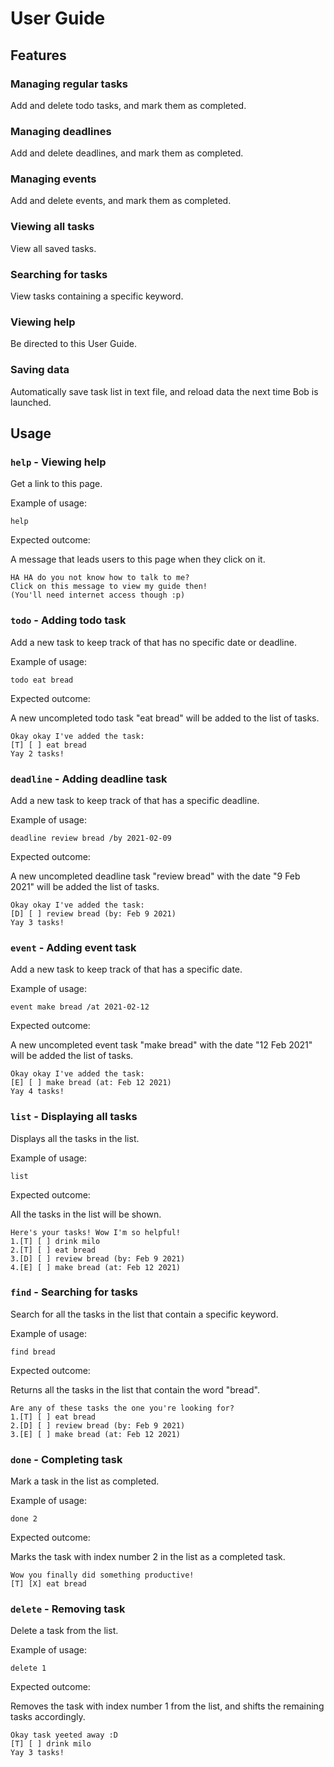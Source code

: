 # User Guide

## Features 

### Managing regular tasks

Add and delete todo tasks, and mark them as completed.

### Managing deadlines

Add and delete deadlines, and mark them as completed.

### Managing events

Add and delete events, and mark them as completed.

### Viewing all tasks

View all saved tasks.

### Searching for tasks

View tasks containing a specific keyword.

### Viewing help

Be directed to this User Guide.

### Saving data

Automatically save task list in text file, and reload data the next time Bob is launched.

## Usage

### `help` - Viewing help

Get a link to this page.

Example of usage: 

`help`

Expected outcome:

A message that leads users to this page when they click on it.

```
HA HA do you not know how to talk to me? 
Click on this message to view my guide then! 
(You'll need internet access though :p)
```

### `todo` - Adding todo task

Add a new task to keep track of that has no specific date or deadline.

Example of usage:

`todo eat bread`

Expected outcome:

A new uncompleted todo task "eat bread" will be added to the list of tasks.

```
Okay okay I've added the task:
[T] [ ] eat bread
Yay 2 tasks!
```

### `deadline` - Adding deadline task

Add a new task to keep track of that has a specific deadline.

Example of usage:

`deadline review bread /by 2021-02-09`

Expected outcome:

A new uncompleted deadline task "review bread" with the date "9 Feb 2021" will be added the list of tasks.

```
Okay okay I've added the task:
[D] [ ] review bread (by: Feb 9 2021)
Yay 3 tasks!
```

### `event` - Adding event task

Add a new task to keep track of that has a specific date.

Example of usage:

`event make bread /at 2021-02-12`

Expected outcome:

A new uncompleted event task "make bread" with the date "12 Feb 2021" will be added the list of tasks.

```
Okay okay I've added the task:
[E] [ ] make bread (at: Feb 12 2021)
Yay 4 tasks!
```

### `list` - Displaying all tasks

Displays all the tasks in the list.

Example of usage:

`list`

Expected outcome:

All the tasks in the list will be shown.

```
Here's your tasks! Wow I'm so helpful!
1.[T] [ ] drink milo
2.[T] [ ] eat bread
3.[D] [ ] review bread (by: Feb 9 2021)
4.[E] [ ] make bread (at: Feb 12 2021)
```

### `find` - Searching for tasks

Search for all the tasks in the list that contain a specific keyword.

Example of usage:

`find bread`

Expected outcome:

Returns all the tasks in the list that contain the word "bread".

```
Are any of these tasks the one you're looking for?
1.[T] [ ] eat bread
2.[D] [ ] review bread (by: Feb 9 2021)
3.[E] [ ] make bread (at: Feb 12 2021)
```

### `done` - Completing task

Mark a task in the list as completed.

Example of usage:

`done 2`

Expected outcome:

Marks the task with index number 2 in the list as a completed task.

```
Wow you finally did something productive!
[T] [X] eat bread
```

### `delete` - Removing task

Delete a task from the list.

Example of usage:

`delete 1`

Expected outcome:

Removes the task with index number 1 from the list, and shifts the remaining tasks accordingly.

```
Okay task yeeted away :D
[T] [ ] drink milo
Yay 3 tasks!
```